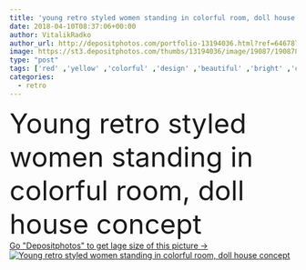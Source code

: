 ```yaml
---
title: 'young retro styled women standing in colorful room, doll house concept'
date: 2018-04-10T08:37:06+00:00
author: VitalikRadko
author_url: http://depositphotos.com/portfolio-13194036.html?ref=64678756
image: https://st3.depositphotos.com/thumbs/13194036/image/19087/190878292/api_thumb_450.jpg?forcejpeg=true
type: "post"
tags: ['red' ,'yellow' ,'colorful' ,'design' ,'beautiful' ,'bright' ,'clothing' ,'people' ,'women' ,'caucasian' ,'girls' ,'animal' ,'friendship' ,'creativity' ,'style' ,'retro' ,'vintage' ,'pet' ,'fashion' ,'pretty' ,'creative' ,'interior' ,'home' ,'stylish' ,'room' ,'together' ,'togetherness' ,'friends' ,'indoors' ,'clothes' ,'aquarium' ,'attractive' ,'apartment' ,'standing' ,'sofa' ,'hairstyles' ,'relationship' ,'fashionable' ,'dolls' ,'puppets' ,'copy space' ,'Young Adults' ,'old fashioned' ,'Aquarium Fish' ,'golden fish' ,'doll house' ]
categories: 
  - retro
---
```

<div aling="center">
            <font size="60"> Young retro styled women standing in colorful room, doll house concept</font>   
</div>
<div>
    <a href='https://depositphotos.com/190878292/stock-photo-young-retro-styled-women-standing.html?ref=64678756' target=_blank > Go "Depositphotos" to get lage size of this picture ->
        <img href='https://depositphotos.com/190878292/stock-photo-young-retro-styled-women-standing.html?ref=64678756' src='https://st3.depositphotos.com/13194036/19087/i/950/depositphotos_190878292-stock-photo-young-retro-styled-women-standing.jpg?forcejpeg=true' alt='Young retro styled women standing in colorful room, doll house concept' >
    </a>
</div>
